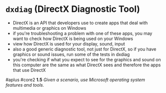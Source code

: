 # `dxdiag` (DirectX Diagnostic Tool)

- DirectX is an API that developers use to create apps that deal with multimedia or graphics on Windows
- if you're troubleshooting a problem with one of these apps, you may want to check how DirectX is being used on your Windows
- view how DirectX is used for your display, sound, input
- also a good generic diagnostic tool, not just for DirectX, so if you have graphics or sound issues, run some of the tests in dxdiag
- you're checking if what you expect to see for the graphics and sound on this computer are the same as what DirectX sees and therefore the apps that use DirectX

#aplus #core2 **1.5** *Given a scenario, use Microsoft operating system features and tools.* 
